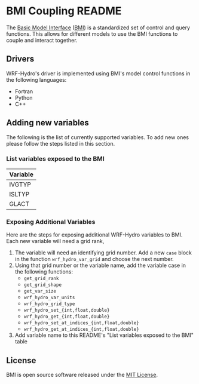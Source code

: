 # BMI Coupling README
The [Basic Model Interface](https://bmi.readthedocs.io/en/stable/) ([BMI](https://github.com/csdms/bmi)) is a standardized set of control and query functions.
This allows for different models to use the BMI functions to couple and interact together.


## Drivers
WRF-Hydro's driver is implemented using BMI's model control functions in the following languages:
  - Fortran
  - Python
  - C++


## Adding new variables
The following is the list of currently supported variables.
To add new ones please follow the steps listed in this section.

### List variables exposed to the BMI
| Variable |
|----------|
| IVGTYP   |
| ISLTYP   |
| GLACT    |

### Exposing Additional Variables
Here are the steps for exposing additional WRF-Hydro variables to BMI.
Each new variable will need a grid rank,

1. The variable will need an identifying grid number. Add a new `case` block in the function `wrf_hydro_var_grid` and choose the next number.
2. Using that grid number or the variable name, add the variable case in the following functions:
   - `get_grid_rank`
   - `get_grid_shape`
   - `get_var_size`
   - `wrf_hydro_var_units`
   - `wrf_hydro_grid_type`
   - `wrf_hydro_set_{int,float,double}`
   - `wrf_hydro_get_{int,float,double}`
   - `wrf_hydro_set_at_indices_{int,float,double}`
   - `wrf_hydro_get_at_indices_{int,float,double}`
3. Add variable name to this README's "List variables exposed to the BMI" table


## License
BMI is open source software released under the [MIT License](LICENSE.txt).
